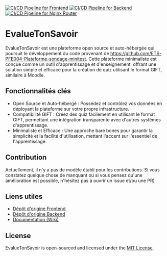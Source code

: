 [![CI/CD Pipeline for Frontend](https://github.com/ets-cfuhrman-pfe/EvalueTonSavoir/actions/workflows/frontend-deploy.yml/badge.svg)](https://github.com/ets-cfuhrman-pfe/EvalueTonSavoir/actions/workflows/frontend-deploy.yml)
[![CI/CD Pipeline for Backend](https://github.com/ets-cfuhrman-pfe/EvalueTonSavoir/actions/workflows/backend-deploy.yml/badge.svg)](https://github.com/ets-cfuhrman-pfe/EvalueTonSavoir/actions/workflows/backend-deploy.yml)
[![CI/CD Pipeline for Nginx Router](https://github.com/ets-cfuhrman-pfe/EvalueTonSavoir/actions/workflows/deploy.yml/badge.svg)](https://github.com/ets-cfuhrman-pfe/EvalueTonSavoir/actions/workflows/deploy.yml)

# EvalueTonSavoir 

EvalueTonSavoir est une plateforme open source et auto-hébergée qui poursuit le développement du code provenant de https://github.com/ETS-PFE004-Plateforme-sondage-minitest. Cette plateforme minimaliste est conçue comme un outil d'apprentissage et d'enseignement, offrant une solution simple et efficace pour la création de quiz utilisant le format GIFT, similaire à Moodle.

## Fonctionnalités clés

* Open Source et Auto-hébergé : Possédez et contrôlez vos données en déployant la plateforme sur votre propre infrastructure.
* Compatibilité GIFT : Créez des quiz facilement en utilisant le format GIFT, permettant une intégration transparente avec d'autres systèmes d'apprentissage.
* Minimaliste et Efficace : Une approche bare bones pour garantir la simplicité et la facilité d'utilisation, mettant l'accent sur l'essentiel de l'apprentissage.

## Contribution

Actuellement, il n'y a pas de modèle établi pour les contributions. Si vous constatez quelque chose de manquant ou si vous pensez qu'une amélioration est possible, n'hésitez pas à ouvrir un issue et/ou une PR)

## Liens utiles

* [Dépôt d'origine Frontend](https://github.com/ETS-PFE004-Plateforme-sondage-minitest/ETS-PFE004-EvalueTonSavoir-Frontend)
* [Dépôt d'origine Backend](https://github.com/ETS-PFE004-Plateforme-sondage-minitest/ETS-PFE004-EvalueTonSavoir-Backend)
* [Documentation (Wiki)](https://github.com/ets-cfuhrman-pfe/EvalueTonSavoir/wiki)

## License

EvalueTonSavoir is open-sourced and licensed under the [MIT License](/LICENSE).
